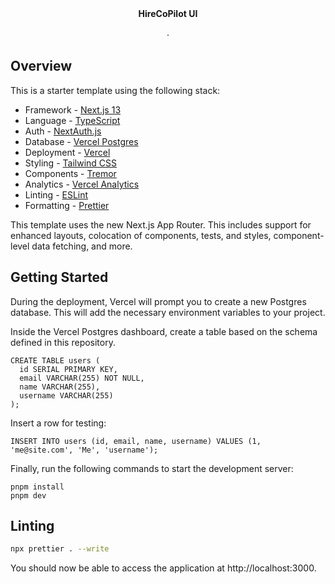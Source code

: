 <picture>
  <!-- <source media="(prefers-color-scheme: dark)" srcset="https://user-images.githubusercontent.com/9113740/201498864-2a900c64-d88f-4ed4-b5cf-770bcb57e1f5.png">
  <source media="(prefers-color-scheme: light)" srcset="https://user-images.githubusercontent.com/9113740/201498152-b171abb8-9225-487a-821c-6ff49ee48579.png">
  <img alt="Shows all of the tools in the stack for this template, also listed in the README file." src="https://user-images.githubusercontent.com/9113740/201498152-b171abb8-9225-487a-821c-6ff49ee48579.png"> -->
</picture>

<div align="center"><strong>HireCoPilot UI</strong></div>
<br />
<div align="center">
<span> · </span>
<span>
</div>

## Overview

This is a starter template using the following stack:

- Framework - [Next.js 13](https://nextjs.org/13)
- Language - [TypeScript](https://www.typescriptlang.org)
- Auth - [NextAuth.js](https://next-auth.js.org)
- Database - [Vercel Postgres](https://vercel.com/postgres)
- Deployment - [Vercel](https://vercel.com/docs/concepts/next.js/overview)
- Styling - [Tailwind CSS](https://tailwindcss.com)
- Components - [Tremor](https://www.tremor.so)
- Analytics - [Vercel Analytics](https://vercel.com/analytics)
- Linting - [ESLint](https://eslint.org)
- Formatting - [Prettier](https://prettier.io)

This template uses the new Next.js App Router. This includes support for enhanced layouts, colocation of components, tests, and styles, component-level data fetching, and more.

## Getting Started

During the deployment, Vercel will prompt you to create a new Postgres database. This will add the necessary environment variables to your project.

Inside the Vercel Postgres dashboard, create a table based on the schema defined in this repository.

```
CREATE TABLE users (
  id SERIAL PRIMARY KEY,
  email VARCHAR(255) NOT NULL,
  name VARCHAR(255),
  username VARCHAR(255)
);
```

Insert a row for testing:

```
INSERT INTO users (id, email, name, username) VALUES (1, 'me@site.com', 'Me', 'username');
```

Finally, run the following commands to start the development server:

```
pnpm install
pnpm dev
```

## Linting

```bash
npx prettier . --write
```

You should now be able to access the application at http://localhost:3000.
